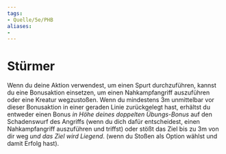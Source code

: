 ```yaml
---
tags:
- Quelle/5e/PHB
aliases:
- 
---
```

# Stürmer

Wenn du deine Aktion verwendest, um einen Spurt durchzuführen, kannst du eine Bonusaktion einsetzen, um einen Nahkampfangriff auszuführen oder eine Kreatur wegzustoßen. Wenn du mindestens 3m unmittelbar vor dieser Bonusaktion in einer geraden Linie zurückgelegt hast, erhältst du entweder einen Bonus _in Höhe deines doppelten Übungs-Bonus_ auf den Schadenswurf des Angriffs (wenn du dich dafür entscheidest, einen Nahkampfangriff auszuführen und triffst) oder stößt das Ziel bis zu 3m von dir weg _und das Ziel wird Liegend_. (wenn du Stoßen als Option wählst und damit Erfolg hast).